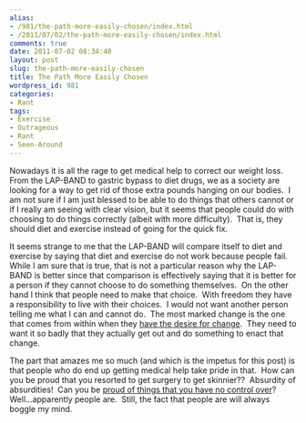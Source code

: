 ```yaml
---
alias:
- /981/the-path-more-easily-chosen/index.html
- /2011/07/02/the-path-more-easily-chosen/index.html
comments: true
date: 2011-07-02 08:34:40
layout: post
slug: the-path-more-easily-chosen
title: The Path More Easily Chosen
wordpress_id: 981
categories:
- Rant
tags:
- Exercise
- Outrageous
- Rant
- Seen-Around
---
```


Nowadays it is all the rage to get medical help to correct our weight loss.  From the LAP-BAND to gastric bypass to diet drugs, we as a society are looking for a way to get rid of those extra pounds hanging on our bodies.  I am not sure if I am just blessed to be able to do things that others cannot or if I really am seeing with clear vision, but it seems that people could do with choosing to do things correctly (albeit with more difficulty).  That is, they should diet and exercise instead of going for the quick fix.

It seems strange to me that the LAP-BAND will compare itself to diet and exercise by saying that diet and exercise do not work because people fail.  While I am sure that is true, that is not a particular reason why the LAP-BAND is better since that comparison is effectively saying that it is better for a person if they cannot choose to do something themselves.  On the other hand I think that people need to make that choice.  With freedom they have a responsibility to live with their choices.  I would not want another person telling me what I can and cannot do.  The most marked change is the one that comes from within when they [have the desire for change](http://www.goingthewongway.com/476/having-the-desire/).  They need to want it so badly that they actually get out and do something to enact that change.

The part that amazes me so much (and which is the impetus for this post) is that people who do end up getting medical help take pride in that.  How can you be proud that you resorted to get surgery to get skinnier??  Absurdity of absurdities!  Can you be [proud of things that you have no control over](http://www.goingthewongway.com/229/proud-of-nothing/)?  Well...apparently people are.  Still, the fact that people are will always boggle my mind.
